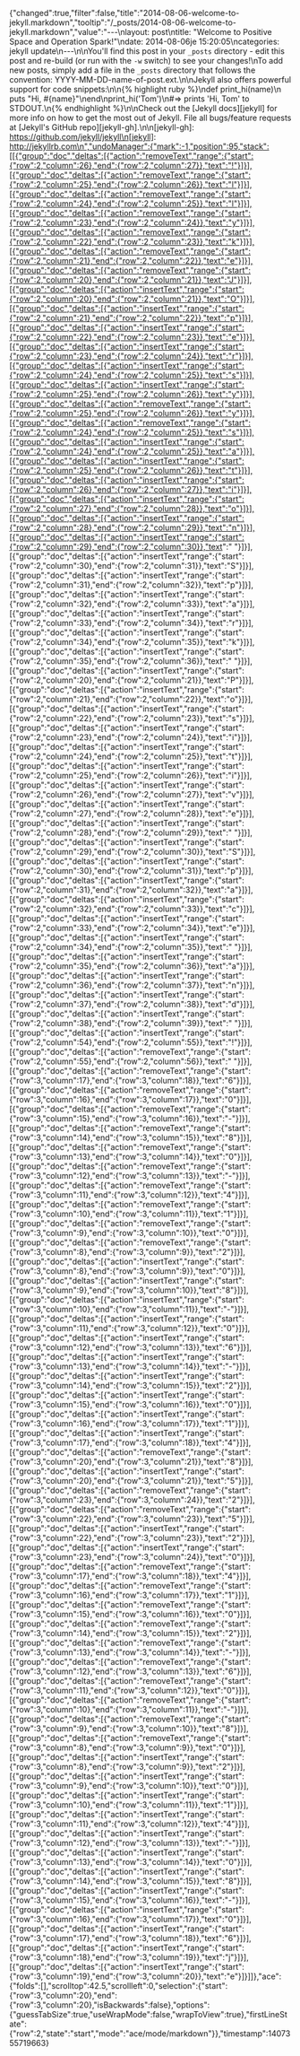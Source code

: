 {"changed":true,"filter":false,"title":"2014-08-06-welcome-to-jekyll.markdown","tooltip":"/_posts/2014-08-06-welcome-to-jekyll.markdown","value":"---\nlayout: post\ntitle:  \"Welcome to Positive Space and Operation Spark!\"\ndate:   2014-08-06je 15:20:05\ncategories: jekyll update\n---\n\nYou'll find this post in your `_posts` directory - edit this post and re-build (or run with the `-w` switch) to see your changes!\nTo add new posts, simply add a file in the `_posts` directory that follows the convention: YYYY-MM-DD-name-of-post.ext.\n\nJekyll also offers powerful support for code snippets:\n\n{% highlight ruby %}\ndef print_hi(name)\n  puts \"Hi, #{name}\"\nend\nprint_hi('Tom')\n#=> prints 'Hi, Tom' to STDOUT.\n{% endhighlight %}\n\nCheck out the [Jekyll docs][jekyll] for more info on how to get the most out of Jekyll. File all bugs/feature requests at [Jekyll's GitHub repo][jekyll-gh].\n\n[jekyll-gh]: https://github.com/jekyll/jekyll\n[jekyll]:    http://jekyllrb.com\n","undoManager":{"mark":-1,"position":95,"stack":[[{"group":"doc","deltas":[{"action":"removeText","range":{"start":{"row":2,"column":26},"end":{"row":2,"column":27}},"text":"!"}]}],[{"group":"doc","deltas":[{"action":"removeText","range":{"start":{"row":2,"column":25},"end":{"row":2,"column":26}},"text":"l"}]}],[{"group":"doc","deltas":[{"action":"removeText","range":{"start":{"row":2,"column":24},"end":{"row":2,"column":25}},"text":"l"}]}],[{"group":"doc","deltas":[{"action":"removeText","range":{"start":{"row":2,"column":23},"end":{"row":2,"column":24}},"text":"y"}]}],[{"group":"doc","deltas":[{"action":"removeText","range":{"start":{"row":2,"column":22},"end":{"row":2,"column":23}},"text":"k"}]}],[{"group":"doc","deltas":[{"action":"removeText","range":{"start":{"row":2,"column":21},"end":{"row":2,"column":22}},"text":"e"}]}],[{"group":"doc","deltas":[{"action":"removeText","range":{"start":{"row":2,"column":20},"end":{"row":2,"column":21}},"text":"J"}]}],[{"group":"doc","deltas":[{"action":"insertText","range":{"start":{"row":2,"column":20},"end":{"row":2,"column":21}},"text":"O"}]}],[{"group":"doc","deltas":[{"action":"insertText","range":{"start":{"row":2,"column":21},"end":{"row":2,"column":22}},"text":"p"}]}],[{"group":"doc","deltas":[{"action":"insertText","range":{"start":{"row":2,"column":22},"end":{"row":2,"column":23}},"text":"e"}]}],[{"group":"doc","deltas":[{"action":"insertText","range":{"start":{"row":2,"column":23},"end":{"row":2,"column":24}},"text":"r"}]}],[{"group":"doc","deltas":[{"action":"insertText","range":{"start":{"row":2,"column":24},"end":{"row":2,"column":25}},"text":"s"}]}],[{"group":"doc","deltas":[{"action":"insertText","range":{"start":{"row":2,"column":25},"end":{"row":2,"column":26}},"text":"y"}]}],[{"group":"doc","deltas":[{"action":"removeText","range":{"start":{"row":2,"column":25},"end":{"row":2,"column":26}},"text":"y"}]}],[{"group":"doc","deltas":[{"action":"removeText","range":{"start":{"row":2,"column":24},"end":{"row":2,"column":25}},"text":"s"}]}],[{"group":"doc","deltas":[{"action":"insertText","range":{"start":{"row":2,"column":24},"end":{"row":2,"column":25}},"text":"a"}]}],[{"group":"doc","deltas":[{"action":"insertText","range":{"start":{"row":2,"column":25},"end":{"row":2,"column":26}},"text":"t"}]}],[{"group":"doc","deltas":[{"action":"insertText","range":{"start":{"row":2,"column":26},"end":{"row":2,"column":27}},"text":"i"}]}],[{"group":"doc","deltas":[{"action":"insertText","range":{"start":{"row":2,"column":27},"end":{"row":2,"column":28}},"text":"o"}]}],[{"group":"doc","deltas":[{"action":"insertText","range":{"start":{"row":2,"column":28},"end":{"row":2,"column":29}},"text":"n"}]}],[{"group":"doc","deltas":[{"action":"insertText","range":{"start":{"row":2,"column":29},"end":{"row":2,"column":30}},"text":" "}]}],[{"group":"doc","deltas":[{"action":"insertText","range":{"start":{"row":2,"column":30},"end":{"row":2,"column":31}},"text":"S"}]}],[{"group":"doc","deltas":[{"action":"insertText","range":{"start":{"row":2,"column":31},"end":{"row":2,"column":32}},"text":"p"}]}],[{"group":"doc","deltas":[{"action":"insertText","range":{"start":{"row":2,"column":32},"end":{"row":2,"column":33}},"text":"a"}]}],[{"group":"doc","deltas":[{"action":"insertText","range":{"start":{"row":2,"column":33},"end":{"row":2,"column":34}},"text":"r"}]}],[{"group":"doc","deltas":[{"action":"insertText","range":{"start":{"row":2,"column":34},"end":{"row":2,"column":35}},"text":"k"}]}],[{"group":"doc","deltas":[{"action":"insertText","range":{"start":{"row":2,"column":35},"end":{"row":2,"column":36}},"text":" "}]}],[{"group":"doc","deltas":[{"action":"insertText","range":{"start":{"row":2,"column":20},"end":{"row":2,"column":21}},"text":"P"}]}],[{"group":"doc","deltas":[{"action":"insertText","range":{"start":{"row":2,"column":21},"end":{"row":2,"column":22}},"text":"o"}]}],[{"group":"doc","deltas":[{"action":"insertText","range":{"start":{"row":2,"column":22},"end":{"row":2,"column":23}},"text":"s"}]}],[{"group":"doc","deltas":[{"action":"insertText","range":{"start":{"row":2,"column":23},"end":{"row":2,"column":24}},"text":"i"}]}],[{"group":"doc","deltas":[{"action":"insertText","range":{"start":{"row":2,"column":24},"end":{"row":2,"column":25}},"text":"t"}]}],[{"group":"doc","deltas":[{"action":"insertText","range":{"start":{"row":2,"column":25},"end":{"row":2,"column":26}},"text":"i"}]}],[{"group":"doc","deltas":[{"action":"insertText","range":{"start":{"row":2,"column":26},"end":{"row":2,"column":27}},"text":"v"}]}],[{"group":"doc","deltas":[{"action":"insertText","range":{"start":{"row":2,"column":27},"end":{"row":2,"column":28}},"text":"e"}]}],[{"group":"doc","deltas":[{"action":"insertText","range":{"start":{"row":2,"column":28},"end":{"row":2,"column":29}},"text":" "}]}],[{"group":"doc","deltas":[{"action":"insertText","range":{"start":{"row":2,"column":29},"end":{"row":2,"column":30}},"text":"S"}]}],[{"group":"doc","deltas":[{"action":"insertText","range":{"start":{"row":2,"column":30},"end":{"row":2,"column":31}},"text":"p"}]}],[{"group":"doc","deltas":[{"action":"insertText","range":{"start":{"row":2,"column":31},"end":{"row":2,"column":32}},"text":"a"}]}],[{"group":"doc","deltas":[{"action":"insertText","range":{"start":{"row":2,"column":32},"end":{"row":2,"column":33}},"text":"c"}]}],[{"group":"doc","deltas":[{"action":"insertText","range":{"start":{"row":2,"column":33},"end":{"row":2,"column":34}},"text":"e"}]}],[{"group":"doc","deltas":[{"action":"insertText","range":{"start":{"row":2,"column":34},"end":{"row":2,"column":35}},"text":" "}]}],[{"group":"doc","deltas":[{"action":"insertText","range":{"start":{"row":2,"column":35},"end":{"row":2,"column":36}},"text":"a"}]}],[{"group":"doc","deltas":[{"action":"insertText","range":{"start":{"row":2,"column":36},"end":{"row":2,"column":37}},"text":"n"}]}],[{"group":"doc","deltas":[{"action":"insertText","range":{"start":{"row":2,"column":37},"end":{"row":2,"column":38}},"text":"d"}]}],[{"group":"doc","deltas":[{"action":"insertText","range":{"start":{"row":2,"column":38},"end":{"row":2,"column":39}},"text":" "}]}],[{"group":"doc","deltas":[{"action":"insertText","range":{"start":{"row":2,"column":54},"end":{"row":2,"column":55}},"text":"!"}]}],[{"group":"doc","deltas":[{"action":"removeText","range":{"start":{"row":2,"column":55},"end":{"row":2,"column":56}},"text":" "}]}],[{"group":"doc","deltas":[{"action":"removeText","range":{"start":{"row":3,"column":17},"end":{"row":3,"column":18}},"text":"6"}]}],[{"group":"doc","deltas":[{"action":"removeText","range":{"start":{"row":3,"column":16},"end":{"row":3,"column":17}},"text":"0"}]}],[{"group":"doc","deltas":[{"action":"removeText","range":{"start":{"row":3,"column":15},"end":{"row":3,"column":16}},"text":"-"}]}],[{"group":"doc","deltas":[{"action":"removeText","range":{"start":{"row":3,"column":14},"end":{"row":3,"column":15}},"text":"8"}]}],[{"group":"doc","deltas":[{"action":"removeText","range":{"start":{"row":3,"column":13},"end":{"row":3,"column":14}},"text":"0"}]}],[{"group":"doc","deltas":[{"action":"removeText","range":{"start":{"row":3,"column":12},"end":{"row":3,"column":13}},"text":"-"}]}],[{"group":"doc","deltas":[{"action":"removeText","range":{"start":{"row":3,"column":11},"end":{"row":3,"column":12}},"text":"4"}]}],[{"group":"doc","deltas":[{"action":"removeText","range":{"start":{"row":3,"column":10},"end":{"row":3,"column":11}},"text":"1"}]}],[{"group":"doc","deltas":[{"action":"removeText","range":{"start":{"row":3,"column":9},"end":{"row":3,"column":10}},"text":"0"}]}],[{"group":"doc","deltas":[{"action":"removeText","range":{"start":{"row":3,"column":8},"end":{"row":3,"column":9}},"text":"2"}]}],[{"group":"doc","deltas":[{"action":"insertText","range":{"start":{"row":3,"column":8},"end":{"row":3,"column":9}},"text":"0"}]}],[{"group":"doc","deltas":[{"action":"insertText","range":{"start":{"row":3,"column":9},"end":{"row":3,"column":10}},"text":"8"}]}],[{"group":"doc","deltas":[{"action":"insertText","range":{"start":{"row":3,"column":10},"end":{"row":3,"column":11}},"text":"-"}]}],[{"group":"doc","deltas":[{"action":"insertText","range":{"start":{"row":3,"column":11},"end":{"row":3,"column":12}},"text":"0"}]}],[{"group":"doc","deltas":[{"action":"insertText","range":{"start":{"row":3,"column":12},"end":{"row":3,"column":13}},"text":"6"}]}],[{"group":"doc","deltas":[{"action":"insertText","range":{"start":{"row":3,"column":13},"end":{"row":3,"column":14}},"text":"-"}]}],[{"group":"doc","deltas":[{"action":"insertText","range":{"start":{"row":3,"column":14},"end":{"row":3,"column":15}},"text":"2"}]}],[{"group":"doc","deltas":[{"action":"insertText","range":{"start":{"row":3,"column":15},"end":{"row":3,"column":16}},"text":"0"}]}],[{"group":"doc","deltas":[{"action":"insertText","range":{"start":{"row":3,"column":16},"end":{"row":3,"column":17}},"text":"1"}]}],[{"group":"doc","deltas":[{"action":"insertText","range":{"start":{"row":3,"column":17},"end":{"row":3,"column":18}},"text":"4"}]}],[{"group":"doc","deltas":[{"action":"removeText","range":{"start":{"row":3,"column":20},"end":{"row":3,"column":21}},"text":"8"}]}],[{"group":"doc","deltas":[{"action":"insertText","range":{"start":{"row":3,"column":20},"end":{"row":3,"column":21}},"text":"5"}]}],[{"group":"doc","deltas":[{"action":"removeText","range":{"start":{"row":3,"column":23},"end":{"row":3,"column":24}},"text":"2"}]}],[{"group":"doc","deltas":[{"action":"removeText","range":{"start":{"row":3,"column":22},"end":{"row":3,"column":23}},"text":"5"}]}],[{"group":"doc","deltas":[{"action":"insertText","range":{"start":{"row":3,"column":22},"end":{"row":3,"column":23}},"text":"2"}]}],[{"group":"doc","deltas":[{"action":"insertText","range":{"start":{"row":3,"column":23},"end":{"row":3,"column":24}},"text":"0"}]}],[{"group":"doc","deltas":[{"action":"removeText","range":{"start":{"row":3,"column":17},"end":{"row":3,"column":18}},"text":"4"}]}],[{"group":"doc","deltas":[{"action":"removeText","range":{"start":{"row":3,"column":16},"end":{"row":3,"column":17}},"text":"1"}]}],[{"group":"doc","deltas":[{"action":"removeText","range":{"start":{"row":3,"column":15},"end":{"row":3,"column":16}},"text":"0"}]}],[{"group":"doc","deltas":[{"action":"removeText","range":{"start":{"row":3,"column":14},"end":{"row":3,"column":15}},"text":"2"}]}],[{"group":"doc","deltas":[{"action":"removeText","range":{"start":{"row":3,"column":13},"end":{"row":3,"column":14}},"text":"-"}]}],[{"group":"doc","deltas":[{"action":"removeText","range":{"start":{"row":3,"column":12},"end":{"row":3,"column":13}},"text":"6"}]}],[{"group":"doc","deltas":[{"action":"removeText","range":{"start":{"row":3,"column":11},"end":{"row":3,"column":12}},"text":"0"}]}],[{"group":"doc","deltas":[{"action":"removeText","range":{"start":{"row":3,"column":10},"end":{"row":3,"column":11}},"text":"-"}]}],[{"group":"doc","deltas":[{"action":"removeText","range":{"start":{"row":3,"column":9},"end":{"row":3,"column":10}},"text":"8"}]}],[{"group":"doc","deltas":[{"action":"removeText","range":{"start":{"row":3,"column":8},"end":{"row":3,"column":9}},"text":"0"}]}],[{"group":"doc","deltas":[{"action":"insertText","range":{"start":{"row":3,"column":8},"end":{"row":3,"column":9}},"text":"2"}]}],[{"group":"doc","deltas":[{"action":"insertText","range":{"start":{"row":3,"column":9},"end":{"row":3,"column":10}},"text":"0"}]}],[{"group":"doc","deltas":[{"action":"insertText","range":{"start":{"row":3,"column":10},"end":{"row":3,"column":11}},"text":"1"}]}],[{"group":"doc","deltas":[{"action":"insertText","range":{"start":{"row":3,"column":11},"end":{"row":3,"column":12}},"text":"4"}]}],[{"group":"doc","deltas":[{"action":"insertText","range":{"start":{"row":3,"column":12},"end":{"row":3,"column":13}},"text":"-"}]}],[{"group":"doc","deltas":[{"action":"insertText","range":{"start":{"row":3,"column":13},"end":{"row":3,"column":14}},"text":"0"}]}],[{"group":"doc","deltas":[{"action":"insertText","range":{"start":{"row":3,"column":14},"end":{"row":3,"column":15}},"text":"8"}]}],[{"group":"doc","deltas":[{"action":"insertText","range":{"start":{"row":3,"column":15},"end":{"row":3,"column":16}},"text":"-"}]}],[{"group":"doc","deltas":[{"action":"insertText","range":{"start":{"row":3,"column":16},"end":{"row":3,"column":17}},"text":"0"}]}],[{"group":"doc","deltas":[{"action":"insertText","range":{"start":{"row":3,"column":17},"end":{"row":3,"column":18}},"text":"6"}]}],[{"group":"doc","deltas":[{"action":"insertText","range":{"start":{"row":3,"column":18},"end":{"row":3,"column":19}},"text":"j"}]}],[{"group":"doc","deltas":[{"action":"insertText","range":{"start":{"row":3,"column":19},"end":{"row":3,"column":20}},"text":"e"}]}]]},"ace":{"folds":[],"scrolltop":42.5,"scrollleft":0,"selection":{"start":{"row":3,"column":20},"end":{"row":3,"column":20},"isBackwards":false},"options":{"guessTabSize":true,"useWrapMode":false,"wrapToView":true},"firstLineState":{"row":2,"state":"start","mode":"ace/mode/markdown"}},"timestamp":1407355719663}